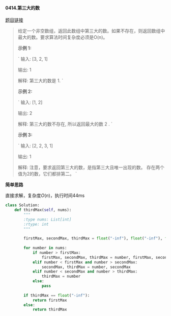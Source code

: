 #### 0414.第三大的数

[题目链接](https://leetcode-cn.com/problems/third-maximum-number/)

> 给定一个非空数组，返回此数组中第三大的数。如果不存在，则返回数组中最大的数。要求算法时间复杂度必须是O(n)。
>
> **示例 1:**
>
> `
> 输入: [3, 2, 1]
> 
> 输出: 1
> 
> 解释: 第三大的数是 1.
> `
>
> **示例 2:**
>
> `
> 输入: [1, 2]
> 
> 输出: 2
> 
> 解释: 第三大的数不存在, 所以返回最大的数 2 .
> `
>
> **示例 3:**
>
> `
> 输入: [2, 2, 3, 1]
> 
> 输出: 1
> 
> 解释: 注意，要求返回第三大的数，是指第三大且唯一出现的数。
> 存在两个值为2的数，它们都排第二。
> `

**简单思路**

直接求解，复杂度$O(n)$，执行时间44ms

```python
class Solution:
    def thirdMax(self, nums):
        """
        :type nums: List[int]
        :rtype: int
        """
        
        firstMax, secondMax, thirdMax = float("-inf"), float("-inf"), float("-inf")
        
        for number in nums:
            if number > firstMax:
                firstMax, secondMax, thirdMax = number, firstMax, secondMax
            elif number < firstMax and number > secondMax:
                secondMax, thirdMax = number, secondMax
            elif number < secondMax and number > thirdMax:
                thirdMax = number
            else:
                pass
        
        if thirdMax == float("-inf"):
            return firstMax
        else:
            return thirdMax
```
